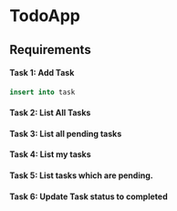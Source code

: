 # TodoApp

## Requirements

#### Task 1: Add Task
```sql
insert into task 
```

#### Task 2: List All Tasks

#### Task 3: List all pending tasks

#### Task 4: List my tasks 

#### Task 5: List tasks which are pending.

#### Task 6: Update Task status to completed

